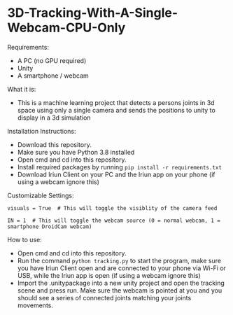 # 3D-Tracking-With-A-Single-Webcam-CPU-Only

Requirements:
 - A PC (no GPU required)
 - Unity
 - A smartphone / webcam
 
 What it is:
 -  This is a machine learning project that detects a persons joints in 3d space using only a single camera and sends the positions to unity to display in a 3d simulation
 
 Installation Instructions:
 
 - Download this repository.
 - Make sure you have Python 3.8 installed
 - Open cmd and cd into this repository.
 - Install required packages by running ``` pip install -r requirements.txt ```
 - Download Iriun Client on your PC and the Iriun app on your phone (if using a webcam ignore this)

 Customizable Settings:
 ```
 visuals = True  # This will toggle the visiblity of the camera feed

 IN = 1  # This will toggle the webcam source (0 = normal webcam, 1 = smartphone DroidCam webcam)
 ```

 How to use:
 
 - Open cmd and cd into this repository.
 - Run the command ``` python tracking.py ``` to start the program, make sure you have Iriun Client open and are connected to your phone via Wi-Fi or USB, while the Iriun app is open (if using a webcam ignore this)
 - Import the .unitypackage into a new unity project and open the tracking scene and press run. Make sure the webcam is pointed at you and you should see a series of connected joints matching your joints movements.
